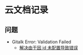 # 云文档记录

## 问题
- Gitalk Error: Validation Failed
    - [解决由于因 id 未配置导致错误](https://blog.csdn.net/Keith_Prime/article/details/111604291)